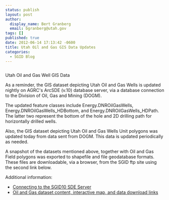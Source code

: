 ```yaml
---
status: publish
layout: post
author:
  display_name: Bert Granberg
  email: bgranberg@utah.gov
tags: []
published: true
date: 2012-06-14 17:13:42 -0600
title: Utah Oil and Gas GIS Data Updates
categories:
  - SGID Blog
---
```

<div class="caption"><img title="utah oil and gas wells" src="{{ "/images/utah-oil-and-gas-wells.png" | prepend: site.baseurl }}" alt="" /><p class="caption-text">Utah Oil and Gas Well GIS Data</p></div>
<p>As a reminder, the GIS dataset depicting Utah Oil and Gas Wells is updated nightly on AGRC's ArcSDE (v.10) database server, via a database connection to the Division of Oil, Gas and Mining (DOGM).</p>
<p>The updated feature classes include Energy.DNROilGasWells, Energy.DNROilGasWells_HDBottom, and Energy.DNROilGasWells_HDPath. The latter two represent the bottom of the hole and 2D drilling path for horizontally drilled wells.</p>
<p>Also, the GIS dataset depicting Utah Oil and Gas Wells Unit polygons was updated today from data sent from DOGM. This data is updated periodically as needed.</p>
<p>A snapshot of the datasets mentioned above, together with Oil and Gas Field polygons was exported to shapefile and file geodatabase formats. These files are downloadable, via a browser, from the SGID ftp site using the second link below.</p>
<p>Additional information:</p>
<ul>
<li><a title="How to Connect to the SGID via ArcSDE" href="{{ "/sgid-database/" | prepend: site.baseurl }}">Connecting to the SGID10 SDE Server</a></li>
<li><a title="Oil and Gas" href="{{ "/data/energy/oil-gas/" | prepend: site.baseurl }}">Oil and Gas dataset content, interactive map, and data download links</a></li>
</ul>
